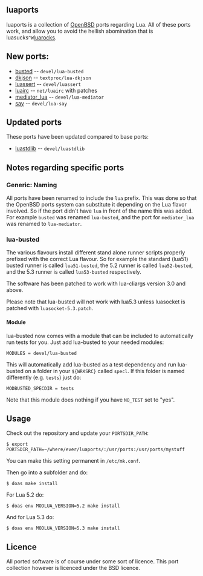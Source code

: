 ## luaports

luaports is a collection of [OpenBSD](http://openbsd.org) ports regarding
Lua. All of these ports work, and allow you to avoid the hellish abomination
that is luasucks```^W```[luarocks](https://luarocks.org/).

## New ports:

* [busted](https://github.com/olivine-labs/busted) -- ```devel/lua-busted```
* [dkjson](https://github.com/luadist/dkjson) -- ```textproc/lua-dkjson```
* [luassert](https://github.com/olivine-labs/luassert) -- ```devel/luassert```
* [luairc](https://github.com/n0la/luairc) -- ```net/luairc``` with patches
* [mediator_lua](https://github.com/olivine-labs/mediator_lua) -- ```devel/lua-mediator```
* [say](https://github.com/olivine-labs/say) -- ```devel/lua-say```

## Updated ports

These ports have been updated compared to base ports:

* [luastdlib](https://github.com/lua-stdlib/lua-stdlib) -- ```devel/luastdlib```

## Notes regarding specific ports

### Generic: Naming

All ports have been renamed to include the ```lua``` prefix. This was done so
that the OpenBSD ports system can substitute it depending on the Lua flavor
involved. So if the port didn't have ```lua``` in front of the name this was
added. For example ```busted``` was renamed ```lua-busted```, and the port for
```mediator_lua``` was renamed to ```lua-mediator```.

### lua-busted

The various flavours install different stand alone runner scripts properly
prefixed with the correct Lua flavour. So for example the standard (lua51)
busted runner is called ```lua51-busted```, the 5.2 runner is called
```lua52-busted```, and the 5.3 runner is called ```lua53-busted```
respectively.

The software has been patched to work with lua-cliargs version 3.0 and above.

Please note that lua-busted will not work with lua5.3 unless luasocket is
patched with ```luasocket-5.3.patch```.

#### Module

lua-busted now comes with a module that can be included to automatically run
tests for you. Just add lua-busted to your needed modules:

```
MODULES = devel/lua-busted
```

This will automatically add lua-busted as a test dependency and run lua-busted
on a folder in your ```${WRKSRC}``` called ```specl```. If this folder is named
differently (e.g. ```tests```) just do:

```
MODBUSTED_SPECDIR = tests
```

Note that this module does nothing if you have ```NO_TEST``` set to "yes".

## Usage

Check out the repository and update your ```PORTSDIR_PATH```:

```
$ export PORTSDIR_PATH=~/where/ever/luaports/:/usr/ports:/usr/ports/mystuff
```

You can make this setting permanent in ```/etc/mk.conf```.

Then go into a subfolder and do:

```
$ doas make install
```

For Lua 5.2 do:

```
$ doas env MODLUA_VERSION=5.2 make install
```

And for Lua 5.3 do:

```
$ doas env MODLUA_VERSION=5.3 make install
```

## Licence

All ported software is of course under some sort of licence. This port
collection however is licenced under the BSD licence.
